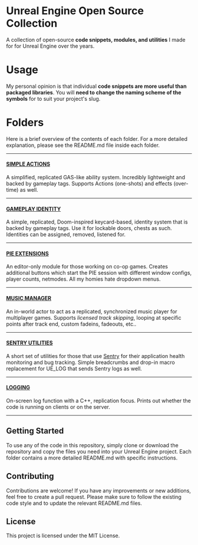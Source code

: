 # Unreal Engine Open Source Collection
A collection of open-source **code snippets, modules, and utilities** I made for for Unreal Engine over the years.

# Usage
My personal opinion is that individual **code snippets are more useful than packaged libraries**. You will **need to change the naming scheme of the symbols** for to suit your project's slug.

# Folders
Here is a brief overview of the contents of each folder. For a more detailed explanation, please see the README.md file inside each folder.

---
#### [SIMPLE ACTIONS](SimpleActions)
A simplified, replicated GAS-like ability system. Incredibly lightweight and backed by gameplay tags. Supports Actions (one-shots) and effects (over-time) as well.

---
#### [GAMEPLAY IDENTITY](GameplayIdentity)
A simple, replicated, Doom-inspired keycard-based, identity system that is backed by gameplay tags. Use it for lockable doors, chests as such. Identities can be assigned, removed, listened for.

---
#### [PIE EXTENSIONS](PIEExtensions)
An editor-only module for those working on co-op games. Creates additional buttons which start the PIE session with different window configs, player counts, netmodes. All my homies hate dropdown menus.

---
#### [MUSIC MANAGER](MusicManager)
An in-world actor to act as a replicated, synchronized music player for multiplayer games. Supports _licensed track skipping_, looping at specific points after track end, custom fadeins, fadeouts, etc..

---
#### [SENTRY UTILITIES](SentryUtilities)
A short set of utilities for those that use [Sentry](https://sentry.io/) for their application health monitoring and bug tracking. Simple breadcrumbs and drop-in macro replacement for UE_LOG that sends Sentry logs as well.

---
#### [LOGGING](Logging)
On-screen log function with a C++, replication focus. Prints out whether the code is running on clients or on the server.

---
## Getting Started
To use any of the code in this repository, simply clone or download the repository and copy the files you need into your Unreal Engine project. Each folder contains a more detailed README.md with specific instructions.

## Contributing
Contributions are welcome! If you have any improvements or new additions, feel free to create a pull request. Please make sure to follow the existing code style and to update the relevant README.md files.

## License
This project is licensed under the MIT License.

